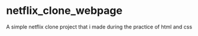 # netflix_clone_webpage
A simple netflix clone project that i made during the practice of html and css
